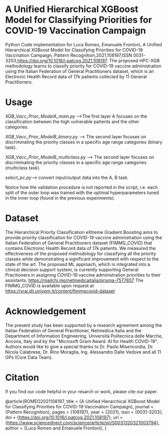 # A Unified Hierarchical XGBoost Model for Classifying Priorities for COVID-19 Vaccination Campaign

Python Code implementation for Luca Romeo, Emanuele Frontoni,
A Unified Hierarchical XGBoost Model for Classifying Priorities for COVID-19 Vaccination Campaign,
Pattern Recognition,2021,108197,ISSN 0031-3203,https://doi.org/10.1016/j.patcog.2021.108197.
The proposed HPC-XGB methodology learns to classify priority for COVID-19 vaccine administration using the Italian Federation of General Practitioners dataset, which is an Electronic Health Record data of 17k patients collected by 11 General Practitioners.


# Usage
*XGB_Vacc_Prior_ModelA_main.py* -->The first layer A focuses on the classification between the high vulnerable patients and the other categories. 

*XGB_Vacc_Prior_ModelB_binary.py*  --> The second layer  focuses on discriminating the priority classes in a specific age range categories (binary task).

*XGB_Vacc_Prior_ModelB_multiclass.py*  --> The second layer  focuses on discriminating the priority classes in a specific age range categories (multiclass task).

*select_pc.py*--> convert input/output data into the A, B task.

Notice how the validation procedure is not reported in the script, i.e. each split of the outer loop was trained with the optimal hyperparameters tuned in the inner loop (found in the previous experiments).

# Dataset
The Hierarchical Priority Classification eXtreme Gradient Boosting aims to provide priority classification for COVID-19 vaccine administration using the Italian Federation of General Practitioners dataset (FIMMG_COVID) that contains Electronic Health Record data of 17k patients. We measured the effectiveness of the proposed methodology for classifying all the priority classes while demonstrating a significant improvement with respect to the state of the art. The proposed ML approach, which is integrated into a clinical decision support system, is currently supporting General Pracitioners in assigning COVID-19 vaccine administration priorities to their assistants. https://mailchi.mp/netmedicaitalia/prisma-7577657
The FIMMG_COVID is available upon request at https://vrai.dii.univpm.it/content/fimmgcovid-dataset

# Acknowledgement
The present study has been supported by a research agreement among the Italian Federation of General Practitioner, Netmedica Italia and the Department of Information Engineering, Università Politecnica delle Marche, Ancona, Italy and by the "Microsoft Grant Award: AI for Health COVID-19". Authors would like to give a special thanks to Dr. Paolo Misericordia, Dr. Nicola Calabrese, Dr. Rino Moraglia, Ing. Alessandro Dalle Vedove and all 11 GPs (Core Data Team).

# Citation

If you find our code helpful in your resarch or work, please cite our paper.

@article{ROMEO2021108197,
title = {A Unified Hierarchical XGBoost Model for Classifying Priorities for COVID-19 Vaccination Campaign},
journal = {Pattern Recognition},
pages = {108197},
year = {2021},
issn = {0031-3203},
doi = {https://doi.org/10.1016/j.patcog.2021.108197},
url = {https://www.sciencedirect.com/science/article/pii/S0031320321003794},
author = {Luca Romeo and Emanuele Frontoni},
}
